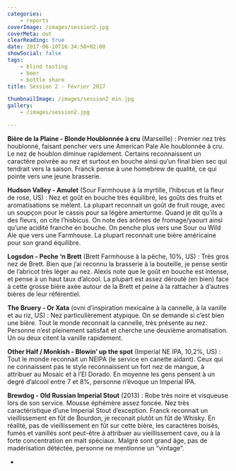 ```yaml
---
categories:
    - reports
coverImage: /images/session2.jpg
coverMeta: out
clearReading: true
date: 2017-06-10T16:34:50+02:00
showSocial: false
tags:
    - blind tasting
    - beer
    - bottle share
title: Session 2 - Février 2017

thumbnailImage: /images/session2_min.jpg
gallery:
    - /images/session2.jpg

---
```


**Bière de la Plaine - Blonde Houblonnée à cru** (Marseille) : Premier nez très houblonné, faisant pencher vers une American Pale Ale houblonnée à cru. Le nez de houblon diminue rapidement. Certains reconnaissent un caractère poivrée au nez et surtout en bouche ainsi qu’un final bien sec qui tendrait vers la saison. Franck pense à une homebrew de qualité, ce qui pointe vers une jeune brasserie.

**Hudson Valley - Amulet** (Sour Farmhouse à la myrtille, l’hibscus et la fleur de rose, US) : Nez et goût en bouche très équilibré, les goûts des fruits et aromatisations se mèlent. La plupart reconnait un goût de fruit rouge, avec un soupçon pour le cassis pour sa légère amerturme. Quand je dit qu’ils a des fleurs, on cite l’hisbicus. On note des arômes de fromage/yaourt ainsi qu’une acidité franche en bouche. On penche plus vers une Sour ou Wild Ale que vers une Farmhouse. La plupart reconnait une bière américaine pour son grand équilibre.

**Logsdon - Peche ‘n Brett** (Brett Farmhouse à la pêche, 10%, US) : Très gros nez de Brett. Bien que j’ai reconnu la brasserie à la bouteille, je pense sentir de l’abricot très léger au nez. Alexis note que le goût en bouche est intense, et pense à un haut taux d’alcool. La plupart est assez dérouté (en bien) face à cette grosse bière axée autour de la Brett et peine à la rattacher à d’autres bières de leur référentiel.

**The Bruery - Or Xata** (ovni d’inspiration mexicaine à la cannelle, à la vanille et au riz, US) : Nez particulièrement atypique. On se demande si c’est bien une bière. Tout le monde reconnait la cannelle, très présente au nez. Personne n’est pleinement satisfait et cherche une deuxième aromatisation. Un ou deux citent la vanille rapidement.

**Other Half / Monkish - Blowin’ up the spot** (Imperial NE IPA, 10,2%, US) : Tout le monde reconnait un NEIPA (le service en canette aidant). Ceux qui ne connaissent pas le style reconnaissent un fort nez de mangue, à attribuer au Mosaic et à l’El Dorado. En moyenne les gens pensent à un degré d’alcool entre 7 et 8%, personne n’évoque un Imperial IPA.

**Brewdog - Old Russian Imperial Stout** (2013) : Robe très noire et visqueuse lors de son service. Mousse éphémère assez foncée. Nez très caractéristique d’une Imperial Stout d’exception. Franck reconnait un vieillissement en fût de Bourdon, je reconait plutôt un fût de Whisky. En réalité, pas de vieillissement en fût sur cette bière, les caractères boisés, fumés et vanillés sont peut-être à attribuer au vieillissement cave, ou à la forte concentration en malt spéciaux. Malgré sont grand âge, pas de madérisation détéctée, personne ne mentionne un “vintage”.

-
